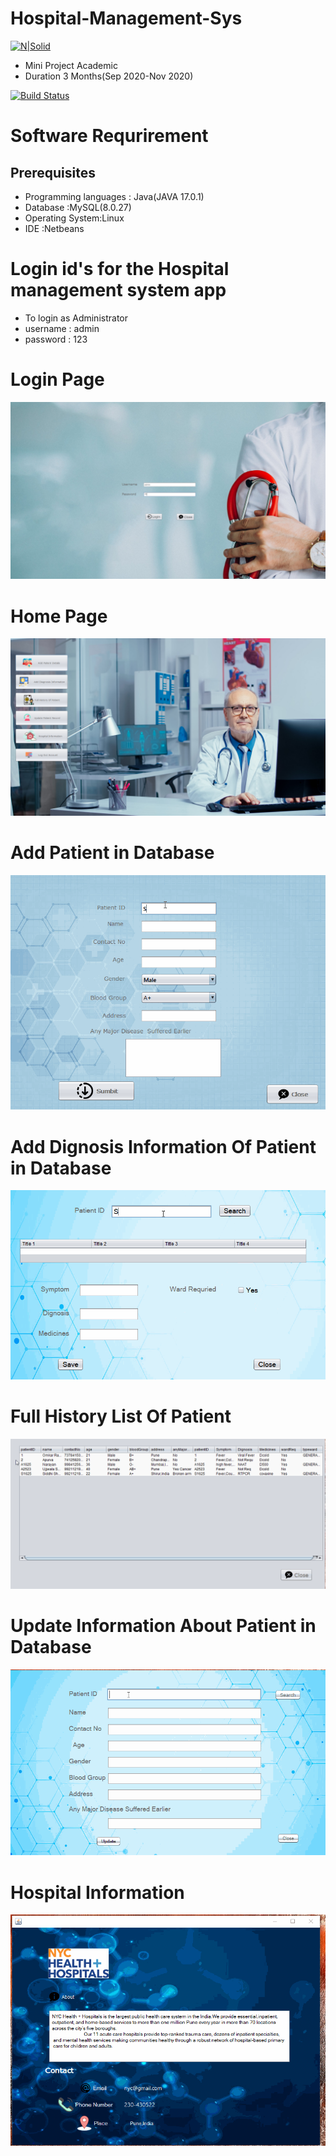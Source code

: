 # Hospital-Management-Sys
[![N|Solid](https://cldup.com/dTxpPi9lDf.thumb.png)](https://nodesource.com/products/nsolid)
- Mini Project Academic
- Duration 3 Months(Sep 2020-Nov 2020)

[![Build Status](https://travis-ci.org/joemccann/dillinger.svg?branch=master)](https://travis-ci.org/joemccann/dillinger)
# Software Requrirement 
## Prerequisites

 
 - Programming languages : Java(JAVA 17.0.1)
 - Database :MySQL(8.0.27)
 - Operating System:Linux
 - IDE :Netbeans
# Login id's for the Hospital management system app

- To login as Administrator
- username : admin
- password : 123



# Login Page
![Alt Text](https://github.com/omkara18/Hospital-Management-Sys/blob/master/Workflow/login.png)
# Home Page
![ALT Text](https://github.com/omkara18/Hospital-Management-Sys/blob/master/Workflow/home.png)

# Add Patient in Database
![ALT Text](https://github.com/omkara18/Hospital-Management-Sys/blob/master/Workflow/addPatient.gif )

# Add  Dignosis Information Of Patient in Database
![ALT Text](https://github.com/omkara18/Hospital-Management-Sys/blob/master/Workflow/addDignosisInfo.gif)

# Full History List Of Patient 
![ALT Text](https://github.com/omkara18/Hospital-Management-Sys/blob/master/Workflow/historyPatient.gif )

# Update Information About Patient in Database
![ALT Text](https://github.com/omkara18/Hospital-Management-Sys/blob/master/Workflow/updatePatient.gif )
# Hospital Information
![ALT Text](https://github.com/omkara18/Hospital-Management-Sys/blob/master/Workflow/about.gif)







